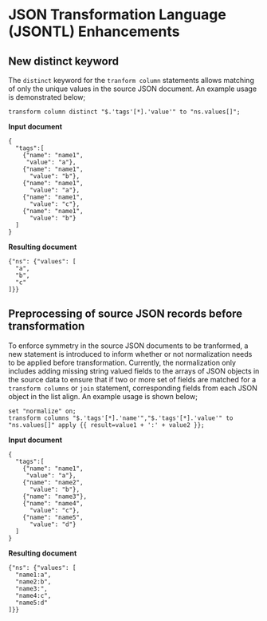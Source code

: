 # JSON Transformation Language (JSONTL) Enhancements

## New distinct keyword

The `distinct` keyword for the `tranform column` statements allows matching of only the unique values in the source JSON document. An example usage is 
demonstrated below;


```text
transform column distinct "$.'tags'[*].'value'" to "ns.values[]";
```

**Input document**

```text
{
  "tags":[
    {"name": "name1",
     "value": "a"},
    {"name": "name1",
      "value": "b"},
    {"name": "name1",
      "value": "a"},
    {"name": "name1",
      "value": "c"},
    {"name": "name1",
      "value": "b"}
  ]
}

```
**Resulting document**

```text
{"ns": {"values": [
  "a",
  "b",
  "c"
]}}
```

## Preprocessing of source JSON records before transformation

To enforce symmetry in the source JSON documents to be tranformed, a new statement is introduced to inform whether or not normalization needs to be applied before transformation. Currently, the normalization only includes adding missing string valued fields to the arrays of JSON objects in the source data to ensure that if two or more set of fields are matched for a `transform columns` or `join` statement, corresponding fields from each JSON object in the list align. An example usage is shown below;

```text
set "normalize" on;
transform columns "$.'tags'[*].'name'","$.'tags'[*].'value'" to "ns.values[]" apply {{ result=value1 + ':' + value2 }};
```


**Input document**

```text
{
  "tags":[
    {"name": "name1",
     "value": "a"},
    {"name": "name2",
      "value": "b"},
    {"name": "name3"},
    {"name": "name4",
      "value": "c"},
    {"name": "name5",
      "value": "d"}
  ]
}

```
**Resulting document**

```text
{"ns": {"values": [
  "name1:a",
  "name2:b",
  "name3:",
  "name4:c",
  "name5:d"
]}}
```
